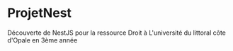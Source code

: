 # ProjetNest
Découverte de NestJS pour la ressource Droit à L'université du littoral côte d'Opale en 3ème année
